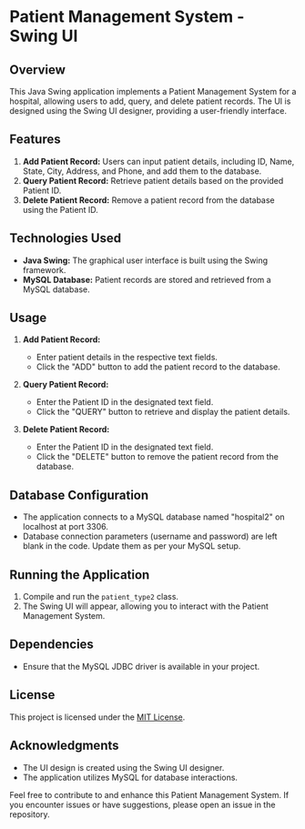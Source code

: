# Patient Management System - Swing UI

## Overview
This Java Swing application implements a Patient Management System for a hospital, allowing users to add, query, and delete patient records. The UI is designed using the Swing UI designer, providing a user-friendly interface.

## Features
1. **Add Patient Record:** Users can input patient details, including ID, Name, State, City, Address, and Phone, and add them to the database.
2. **Query Patient Record:** Retrieve patient details based on the provided Patient ID.
3. **Delete Patient Record:** Remove a patient record from the database using the Patient ID.

## Technologies Used
- **Java Swing:** The graphical user interface is built using the Swing framework.
- **MySQL Database:** Patient records are stored and retrieved from a MySQL database.

## Usage
1. **Add Patient Record:**
   - Enter patient details in the respective text fields.
   - Click the "ADD" button to add the patient record to the database.

2. **Query Patient Record:**
   - Enter the Patient ID in the designated text field.
   - Click the "QUERY" button to retrieve and display the patient details.

3. **Delete Patient Record:**
   - Enter the Patient ID in the designated text field.
   - Click the "DELETE" button to remove the patient record from the database.

## Database Configuration
- The application connects to a MySQL database named "hospital2" on localhost at port 3306.
- Database connection parameters (username and password) are left blank in the code. Update them as per your MySQL setup.

## Running the Application
1. Compile and run the `patient_type2` class.
2. The Swing UI will appear, allowing you to interact with the Patient Management System.

## Dependencies
- Ensure that the MySQL JDBC driver is available in your project.

## License
This project is licensed under the [MIT License](LICENSE).

## Acknowledgments
- The UI design is created using the Swing UI designer.
- The application utilizes MySQL for database interactions.

Feel free to contribute to and enhance this Patient Management System. If you encounter issues or have suggestions, please open an issue in the repository.
